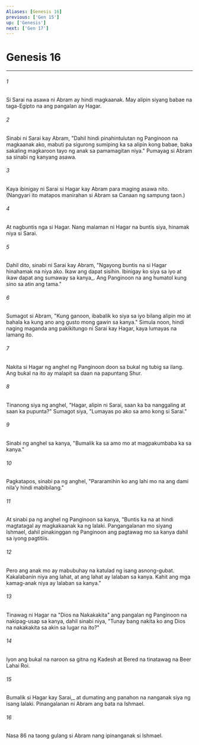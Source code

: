 ```yaml
---
Aliases: [Genesis 16]
previous: ['Gen 15']
up: ['Genesis']
next: ['Gen 17']
---
```

# Genesis 16

***






















###### 1 










Si Sarai na asawa ni Abram ay hindi magkaanak. May alipin siyang babae na taga-Egipto na ang pangalan ay Hagar. 





















###### 2 










Sinabi ni Sarai kay Abram, "Dahil hindi pinahintulutan ng Panginoon na magkaanak ako, mabuti pa sigurong sumiping ka sa alipin kong babae, baka sakaling magkaroon tayo ng anak sa pamamagitan niya." Pumayag si Abram sa sinabi ng kanyang asawa. 





















###### 3 










Kaya ibinigay ni Sarai si Hagar kay Abram para maging asawa nito. (Nangyari ito matapos manirahan si Abram sa Canaan ng sampung taon.) 





















###### 4 










At nagbuntis nga si Hagar. Nang malaman ni Hagar na buntis siya, hinamak niya si Sarai. 





















###### 5 










Dahil dito, sinabi ni Sarai kay Abram, "Ngayong buntis na si Hagar hinahamak na niya ako. Ikaw ang dapat sisihin. Ibinigay ko siya sa iyo at ikaw dapat ang sumaway sa kanya_. Ang Panginoon na ang humatol kung sino sa atin ang tama." 





















###### 6 










Sumagot si Abram, "Kung ganoon, ibabalik ko siya sa iyo bilang alipin mo at bahala ka kung ano ang gusto mong gawin sa kanya." Simula noon, hindi naging maganda ang pakikitungo ni Sarai kay Hagar, kaya lumayas na lamang ito. 





















###### 7 










Nakita si Hagar ng anghel ng Panginoon doon sa bukal ng tubig sa ilang. Ang bukal na ito ay malapit sa daan na papuntang Shur. 





















###### 8 










Tinanong siya ng anghel, "Hagar, alipin ni Sarai, saan ka ba nanggaling at saan ka pupunta?" Sumagot siya, "Lumayas po ako sa amo kong si Sarai." 





















###### 9 










Sinabi ng anghel sa kanya, "Bumalik ka sa amo mo at magpakumbaba ka sa kanya." 





















###### 10 










Pagkatapos, sinabi pa ng anghel, "Pararamihin ko ang lahi mo na ang dami nilaʼy hindi mabibilang." 





















###### 11 










At sinabi pa ng anghel ng Panginoon sa kanya, "Buntis ka na at hindi magtatagal ay magkakaanak ka ng lalaki. Pangangalanan mo siyang Ishmael, dahil pinakinggan ng Panginoon ang pagtawag mo sa kanya dahil sa iyong pagtitiis. 





















###### 12 










Pero ang anak mo ay mabubuhay na katulad ng isang asnong-gubat. Kakalabanin niya ang lahat, at ang lahat ay lalaban sa kanya. Kahit ang mga kamag-anak niya ay lalaban sa kanya." 





















###### 13 










Tinawag ni Hagar na "Dios na Nakakakita" ang pangalan ng Panginoon na nakipag-usap sa kanya, dahil sinabi niya, "Tunay bang nakita ko ang Dios na nakakakita sa akin sa lugar na ito?" 





















###### 14 










Iyon ang bukal na naroon sa gitna ng Kadesh at Bered na tinatawag na Beer Lahai Roi. 





















###### 15 










Bumalik si Hagar kay Sarai,_ at dumating ang panahon na nanganak siya ng isang lalaki. Pinangalanan ni Abram ang bata na Ishmael. 





















###### 16 










Nasa 86 na taong gulang si Abram nang ipinanganak si Ishmael.
